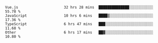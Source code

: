 
<!--
**xy406043/xy406043** is a ✨ _special_ ✨ repository because its `README.md` (this file) appears on your GitHub profile.

Here are some ideas to get you started:

- 🔭 I’m currently working on ...
- 🌱 I’m currently learning ...
- 👯 I’m looking to collaborate on ...
- 🤔 I’m looking for help with ...
- 💬 Ask me about ...
- 📫 How to reach me: ...
- 😄 Pronouns: ...
- ⚡ Fun fact: ...
-->

<!--START_SECTION:waka-->

```text
Vue.js                     32 hrs 28 mins  ██████████████░░░░░░░░░░░   55.78 %
JavaScript                 10 hrs 6 mins   ████▒░░░░░░░░░░░░░░░░░░░░   17.36 %
TypeScript                 6 hrs 47 mins   ███░░░░░░░░░░░░░░░░░░░░░░   11.68 %
Other                      6 hrs 17 mins   ██▓░░░░░░░░░░░░░░░░░░░░░░   10.80 %
```

<!--END_SECTION:waka-->
